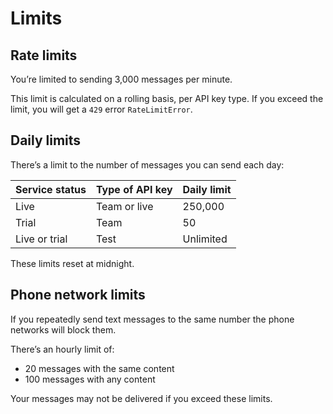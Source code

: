 # Limits

## Rate limits

You’re limited to sending 3,000 messages per minute.

This limit is calculated on a rolling basis, per API key type. If you exceed the limit, you will get a `429` error `RateLimitError`.

## Daily limits

There’s a limit to the number of messages you can send each day:

|Service status|Type of API key|Daily limit|
|:---|:---|:---|
|Live|Team or live|250,000|
|Trial|Team|50|
|Live or trial|Test|Unlimited|

These limits reset at midnight.

## Phone network limits

If you repeatedly send text messages to the same number the phone networks will block them.

There’s an hourly limit of:

- 20 messages with the same content
- 100 messages with any content

Your messages may not be delivered if you exceed these limits.
